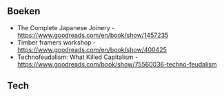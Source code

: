 ## Boeken
- The Complete Japanese Joinery - https://www.goodreads.com/en/book/show/1457235
- Timber framers workshop - https://www.goodreads.com/en/book/show/400425
- Technofeudalism: What Killed Capitalism - https://www.goodreads.com/book/show/75560036-techno-feudalism
## Tech
